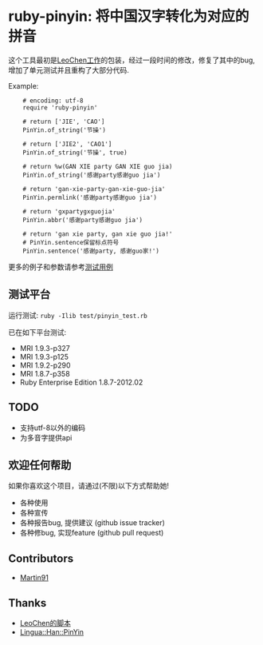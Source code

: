 # ruby-pinyin: 将中国汉字转化为对应的拼音

这个工具最初是[LeoChen工作](http://www.upulife.com/leo/?p=260)的包装，经过一段时间的修改，修复了其中的bug, 增加了单元测试并且重构了大部分代码.

Example:

        # encoding: utf-8
        require 'ruby-pinyin'

        # return ['JIE', 'CAO']
        PinYin.of_string('节操')

        # return ['JIE2', 'CAO1']
        PinYin.of_string('节操', true)

        # return %w(GAN XIE party GAN XIE guo jia)
        PinYin.of_string('感谢party感谢guo jia')

        # return 'gan-xie-party-gan-xie-guo-jia'
        PinYin.permlink('感谢party感谢guo jia')

        # return 'gxpartygxguojia'
        PinYin.abbr('感谢party感谢guo jia')

        # return 'gan xie party, gan xie guo jia!'
        # PinYin.sentence保留标点符号
        PinYin.sentence('感谢party, 感谢guo家!')

更多的例子和参数请参考[测试用例](https://github.com/janx/ruby-pinyin/blob/master/test/pinyin_test.rb)

## 测试平台 ##

运行测试: `ruby -Ilib test/pinyin_test.rb`

已在如下平台测试:

* MRI 1.9.3-p327
* MRI 1.9.3-p125
* MRI 1.9.2-p290
* MRI 1.8.7-p358
* Ruby Enterprise Edition 1.8.7-2012.02

## TODO ##

* 支持utf-8以外的编码
* 为多音字提供api

## 欢迎任何帮助 ##

如果你喜欢这个项目，请通过(不限)以下方式帮助她!

* 各种使用
* 各种宣传
* 各种报告bug, 提供建议  (github issue tracker)
* 各种修bug, 实现feature (github pull request)

## Contributors ##

* [Martin91](https://github.com/Martin91)

## Thanks ##

* [LeoChen的脚本](http://www.upulife.com/leo/?p=260)
* [Lingua::Han::PinYin](http://www.fayland.org/journal/Han-PinYin.html)
